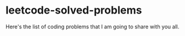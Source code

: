 # leetcode-solved-problems
Here's the list of coding problems that I am going to share with you all.
